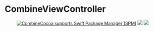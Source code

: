 # CombineViewController
 
<p align="center">
<a href="https://github.com/apple/swift-package-manager" target="_blank"><img src="https://img.shields.io/badge/Swift%20Package%20Manager-compatible-brightgreen.svg" alt="CombineCocoa supports Swift Package Manager (SPM)"></a>
<a href="https://github.com/chorim/CombineViewController/actions" target="_blank"><img src="https://github.com/chorim/CombineViewController/actions/workflows/tests.yml/badge.svg?branch=main" /></a>
<img src="https://img.shields.io/badge/platforms-iOS%2013.0,%20macOS%2015.0-333333.svg" />
</p>

